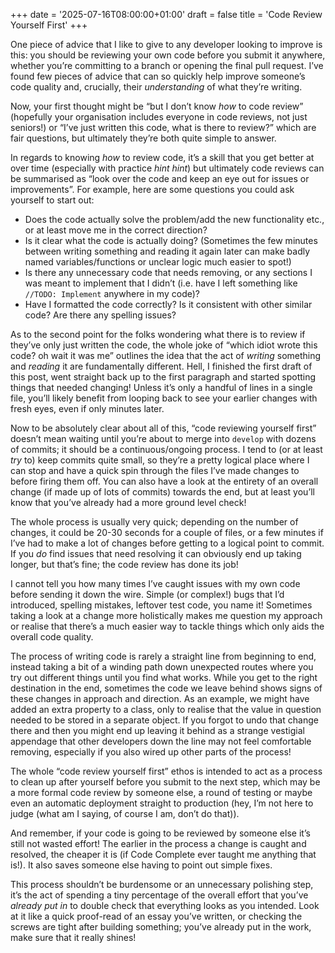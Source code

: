 +++
date = '2025-07-16T08:00:00+01:00'
draft = false
title = 'Code Review Yourself First'
+++

One piece of advice that I like to give to any developer looking to improve is this: you should be reviewing your own code before you submit it anywhere, whether you’re committing to a branch or opening the final pull request. I’ve found few pieces of advice that can so quickly help improve someone’s code quality and, crucially, their *understanding* of what they’re writing.

Now, your first thought might be “but I don’t know *how* to code review” (hopefully your organisation includes everyone in code reviews, not just seniors!) or “I’ve just written this code, what is there to review?” which are fair questions, but ultimately they’re both quite simple to answer.

In regards to knowing *how* to review code, it’s a skill that you get better at over time (especially with practice *hint hint*) but ultimately code reviews can be summarised as “look over the code and keep an eye out for issues or improvements”. For example, here are some questions you could ask yourself to start out:

- Does the code actually solve the problem/add the new functionality etc., or at least move me in the correct direction?
- Is it clear what the code is actually doing? (Sometimes the few minutes between writing something and reading it again later can make badly named variables/functions or unclear logic much easier to spot!)
- Is there any unnecessary code that needs removing, or any sections I was meant to implement that I didn’t (i.e. have I left something like `//TODO: Implement` anywhere in my code)?
- Have I formatted the code correctly? Is it consistent with other similar code? Are there any spelling issues?

As to the second point for the folks wondering what there is to review if they’ve only just written the code, the whole joke of “which idiot wrote this code? oh wait it was me” outlines the idea that the act of *writing* something and *reading* it are fundamentally different. Hell, I finished the first draft of this post, went straight back up to the first paragraph and started spotting things that needed changing! Unless it’s only a handful of lines in a single file, you’ll likely benefit from looping back to see your earlier changes with fresh eyes, even if only minutes later.

Now to be absolutely clear about all of this, “code reviewing yourself first” doesn’t mean waiting until you’re about to merge into `develop` with dozens of commits; it should be a continuous/ongoing process. I tend to (or at least *try* to) keep commits quite small, so they’re a pretty logical place where I can stop and have a quick spin through the files I’ve made changes to before firing them off. You can also have a look at the entirety of an overall change (if made up of lots of commits) towards the end, but at least you’ll know that you’ve already had a more ground level check!

The whole process is usually very quick; depending on the number of changes, it could be 20-30 seconds for a couple of files, or a few minutes if I’ve had to make a lot of changes before getting to a logical point to commit. If you *do* find issues that need resolving it can obviously end up taking longer, but that’s fine; the code review has done its job!

I cannot tell you how many times I’ve caught issues with my own code before sending it down the wire. Simple (or complex!) bugs that I’d introduced, spelling mistakes, leftover test code, you name it! Sometimes taking a look at a change more holistically makes me question my approach or realise that there’s a much easier way to tackle things which only aids the overall code quality.

The process of writing code is rarely a straight line from beginning to end, instead taking a bit of a winding path down unexpected routes where you try out different things until you find what works. While you get to the right destination in the end, sometimes the code we leave behind shows signs of these changes in approach and direction. As an example, we might have added an extra property to a class, only to realise that the value in question needed to be stored in a separate object. If you forgot to undo that change there and then you might end up leaving it behind as a strange vestigial appendage that other developers down the line may not feel comfortable removing, especially if you also wired up other parts of the process!

The whole “code review yourself first” ethos is intended to act as a process to clean up after yourself before you submit to the next step, which may be a more formal code review by someone else, a round of testing or maybe even an automatic deployment straight to production (hey, I’m not here to judge (what am I saying, of course I am, don’t do that)).

And remember, if your code is going to be reviewed by someone else it’s still not wasted effort! The earlier in the process a change is caught and resolved, the cheaper it is (if Code Complete ever taught me anything that is!). It also saves someone else having to point out simple fixes.

This process shouldn’t be burdensome or an unnecessary polishing step, it’s the act of spending a tiny percentage of the overall effort that you’ve *already put in* to double check that everything looks as you intended. Look at it like a quick proof-read of an essay you’ve written, or checking the screws are tight after building something; you’ve already put in the work, make sure that it really shines!
